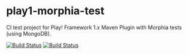 # play1-morphia-test
CI test project for Play! Framework 1.x Maven Plugin with Morphia tests (using MongoDB).

[![Build Status](https://travis-ci.org/gslowikowski/play1-morphia-test.png)](https://travis-ci.org/gslowikowski/play1-morphia-test)
[![Build Status](https://circleci.com/gh/gslowikowski/play1-morphia-test.svg?&style=shield)](https://circleci.com/gh/gslowikowski/play1-morphia-test)
